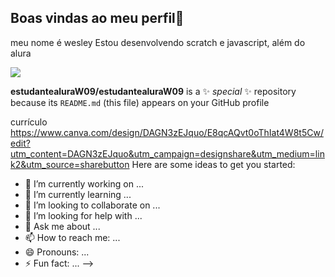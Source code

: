 ## Boas vindas ao meu perfil💙

meu nome é wesley
Estou desenvolvendo scratch e javascript, além do alura

![](https://media1.tenor.com/m/blSx3NBZMkcAAAAd/tanjiro-kamado.gif)


**estudantealuraW09/estudantealuraW09** is a ✨ _special_ ✨ repository because its `README.md` (this file) appears on your GitHub profile



currículo 
https://www.canva.com/design/DAGN3zEJquo/E8qcAQvt0oThIat4W8t5Cw/edit?utm_content=DAGN3zEJquo&utm_campaign=designshare&utm_medium=link2&utm_source=sharebutton
Here are some ideas to get you started:

- 🔭 I’m currently working on ...
- 🌱 I’m currently learning ...
- 👯 I’m looking to collaborate on ...
- 🤔 I’m looking for help with ...
- 💬 Ask me about ...
- 📫 How to reach me: ...
- 😄 Pronouns: ...
- ⚡ Fun fact: ...
-->
